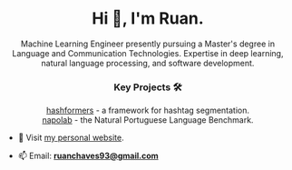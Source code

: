 <h1 align="center">Hi 👋, I'm Ruan.</h1>

<p align="center">
Machine Learning Engineer presently pursuing a Master's degree in Language and Communication Technologies. Expertise in deep learning, natural language processing, and software development.
</p>


<h3 align="center">Key Projects 🛠️</h3>

<p align="center">
  <a href="https://github.com/ruanchaves/hashformers">hashformers</a> - a framework for hashtag segmentation.
  <br>
  <a href="https://github.com/ruanchaves/napolab">napolab</a> - the Natural Portuguese Language Benchmark.
</p>

- 📄 Visit [my personal website](https://ruanchaves.github.io/).

- 📫 Email: **ruanchaves93@gmail.com**
